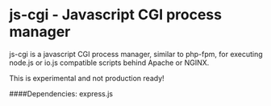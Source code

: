 # js-cgi  - Javascript CGI process manager
js-cgi is a javascript CGI process manager, similar to php-fpm, for executing node.js or io.js compatible scripts behind Apache or NGINX.

This is experimental and not production ready!

####Dependencies:
express.js

